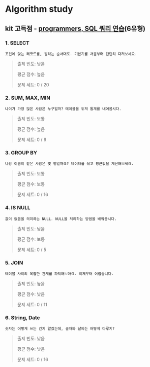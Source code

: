 # Algorithm study
## kit 고득점 - [programmers, SQL 쿼리 연습](https://school.programmers.co.kr/learn/challenges?tab=sql_practice_kit)(6유형)

### 1. SELECT
`조건에 맞는 레코드를, 원하는 순서대로. 기본기를 처음부터 탄탄히 다져보세요.`
> 출제 빈도: 낮음
>
> 평균 점수: 높음
>
> 문제 세트: 0 / 20

### 2. SUM, MAX, MIN
`나이가 가장 많은 사람은 누구일까? 테이블을 뒤져 통계를 내어봅시다.`
> 출제 빈도: 보통
>
> 평균 점수: 높음
>
> 문제 세트: 0 / 6

### 3. GROUP BY
`나랑 이름이 같은 사람은 몇 명일까요? 데이터를 묶고 평균값을 계산해보세요.`
> 출제 빈도: 보통
>
> 평균 점수: 보통
>
> 문제 세트: 0 / 16

### 4. IS NULL
`값이 없음을 의미하는 NULL. NULL을 처리하는 방법을 배워봅시다.`
> 출제 빈도: 낮음
>
> 평균 점수: 보통
>
> 문제 세트: 0 / 5

### 5. JOIN
`테이블 사이의 복잡한 관계를 파악해보아요. 이제부터 어렵습니다.`
> 출제 빈도: 높음
>
> 평균 점수: 낮음
>
> 문제 세트: 0 / 11

### 6. String, Date
`숫자는 어떻게 쓰는 건지 알겠는데, 글자와 날짜는 어떻게 다루지?`
> 출제 빈도: 낮음
>
> 평균 점수: 낮음
>
> 문제 세트: 0 / 16